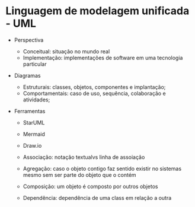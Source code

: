 # Linguagem de modelagem unificada - UML

- Perspectiva
  - Conceitual: situação no mundo real
  - Implementação: implementações de software em uma tecnologia particular
    
- Diagramas
  - Estruturais: classes, objetos, componentes e implantação;
  - Comportamentais: caso de uso, sequência, colaboração e atividades;
 
- Ferramentas
  - StarUML
  - Mermaid
  - Draw.io
 
  - Associação: notação textualvs linha de assoiação
  - Agregação: caso o objeto contigo faz sentido existir no sistemas mesmo sem ser parte do objeto que o contém
  - Composição: um objeto é composto por outros objetos
  - Dependência: dependência de uma class em relação a outra
  
